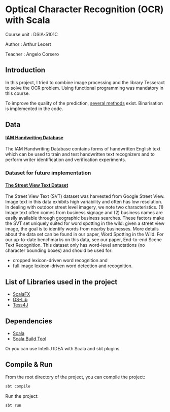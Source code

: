 #  Optical Character Recognition (OCR) with Scala

Course unit : DSIA-5101C  

Author : Arthur Lecert

Teacher : Angelo Corsero

## Introduction

In this project, I tried to combine image processing and the library Tesseract to solve the OCR problem.
Using functional programming was mandatory in this course.

To improve the quality of the prediction, [several methods](https://github.com/tesseract-ocr/tesseract/wiki/ImproveQuality)
exist. Binarisation is implemented in the code.

## Data
 
#### [IAM Handwriting Database](http://www.fki.inf.unibe.ch/databases/iam-handwriting-database)

The IAM Handwriting Database contains forms of handwritten English text which can be used to train and test
handwritten text recognizers and to perform writer identification and verification experiments.
 
### Dataset for future implementation
#### [The Street View Text Dataset](http://www.iapr-tc11.org/mediawiki/index.php?title=The_Street_View_Text_Dataset)

The Street View Text (SVT) dataset was harvested from Google Street View. Image text in this data exhibits high
variability and often has low resolution. In dealing with outdoor street level imagery, we note two characteristics.
(1) Image text often comes from business signage and (2) business names are easily available through geographic
business searches. These factors make the SVT set uniquely suited for word spotting in the wild: given a street view
image, the goal is to identify words from nearby businesses. More details about the data set can be found in our
paper, Word Spotting in the Wild. For our up-to-date benchmarks on this data, see our paper, End-to-end Scene
Text Recognition.
This dataset only has word-level annotations (no character bounding boxes) and should be used for:
- cropped lexicon-driven word recognition and
- full image lexicon-driven word detection and recognition. 

## List of Libraries used in the project

- [ScalaFX](http://www.scalafx.org/)
- [OS-Lib](https://github.com/lihaoyi/os-lib)
- [Tess4J](http://tess4j.sourceforge.net/)

## Dependencies

- [Scala](https://www.scala-lang.org/)
- [Scala Build Tool](https://www.scala-sbt.org/)

Or you can use IntelliJ IDEA with Scala and sbt plugins.

## Compile & Run

From the root directory of the project, you can compile the project:
```bash
sbt compile
```
Run the project:
```bash
sbt run
```
